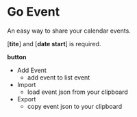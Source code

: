 # Go Event

An easy way to share your calendar events.

[**tite**] and [**date start**] is required.

**button**
* Add Event
  * add event to list event 
* Import
  * load event json from your clipboard
* Export
  * copy event json to your clipboard